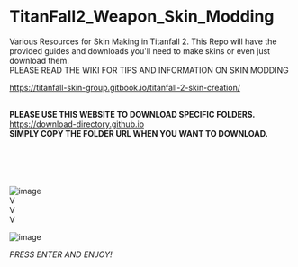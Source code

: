 # TitanFall2_Weapon_Skin_Modding
Various Resources for Skin Making in Titanfall 2.
This Repo will have the provided guides and downloads you'll need to make skins or even just download them.
<br>
PLEASE READ THE WIKI FOR TIPS AND INFORMATION ON SKIN MODDING<br> 

https://titanfall-skin-group.gitbook.io/titanfall-2-skin-creation/
<br>
<br>

**PLEASE USE THIS WEBSITE TO DOWNLOAD SPECIFIC FOLDERS.**<br>https://download-directory.github.io<br>
**SIMPLY COPY THE FOLDER URL WHEN YOU WANT TO DOWNLOAD.**<br><br>
<br><br>
<br><br>
![image](https://user-images.githubusercontent.com/23240514/151678542-c5f65e38-01e3-4d17-b066-79ad5897a90e.png)<br>
V
<br>
V
<br>
V
<br>

![image](https://user-images.githubusercontent.com/23240514/151678520-78e7919f-a0b2-4bfb-b37b-57f9b81fc596.png)<br>

*PRESS ENTER AND ENJOY!*
